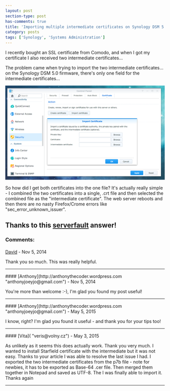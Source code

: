 ```yaml
---
layout: post
section-type: post
has-comments: true
title: 'Importing multiple intermediate certificates on Synology DSM 5.0'
category: posts
tags: ['Synology', 'Systems Administration']
---
```


I recently bought an SSL certificate from Comodo, and when I got my certificate I also received two intermediate certificates...

The problem came when trying to import the two intermediate certificates... on the Synology DSM 5.0 firmware, there's only one field for the intermediate certificates...

[![Screen Shot 2014-07-11 at 12.09.35 pm](/img/images/screen-shot-2014-07-11-at-12-09-35-pm.png)](/img/images/screen-shot-2014-07-11-at-12-09-35-pm.png)

So how did I get both certificates into the one file? It's actually really simple - I combined the two certificates into a single, .crt file and then selected the combined file as the "intermediate certificate". The web server reboots and then there are no nasty Firefox/Crome errors like "sec\_error\_unknown\_issuer".

Thanks to this [serverfault](http://serverfault.com/questions/562369/how-to-install-multiple-intermediate-ca-certificate-files-on-apache) answer!
---
### Comments:
#### 
[David]( "djhalling@gmail.com") - <time datetime="2014-11-21 00:23:57">Nov 5, 2014</time>

Thank you so much. This was really helpful.
<hr />
#### 
[Anthony](http://anthonythecoder.wordpress.com "anthonyjoeyjo@gmail.com") - <time datetime="2014-11-21 14:55:36">Nov 5, 2014</time>

You're more than welcome :-), I'm glad you found my post useful!
<hr />
#### 
[Anthony](http://anthonythecoder.wordpress.com "anthonyjoeyjo@gmail.com") - <time datetime="2015-05-08 08:50:03">May 5, 2015</time>

I know, right? I'm glad you found it useful - and thank you for your tips too!
<hr />
#### 
[Vita]( "veris@volny.cz") - <time datetime="2015-05-06 19:32:18">May 3, 2015</time>

As unlikely as it seems this does actually work. Thank you very much. I wanted to install Starfield certificate with the intermediate but it was not easy. Thanks to your article I was able to resolve the last issue I had. I exported the two intermediate certificates from the p7b file - note for newbies, it has to be exported as Base-64 .cer file. Then merged them together in Notepad and saved as UTF-8. The I was finally able to import it. Thanks again
<hr />
